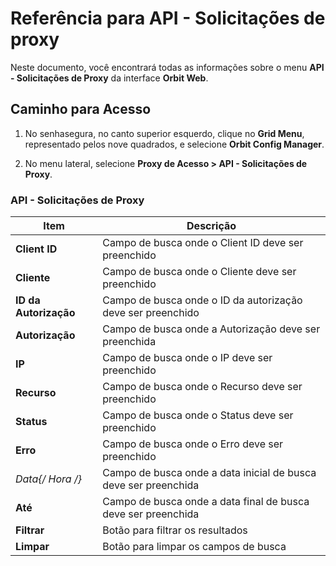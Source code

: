 # Referência para API - Solicitações de proxy

Neste documento, você encontrará todas as informações sobre o menu **API - Solicitações de Proxy** da interface **Orbit Web**.

## Caminho para Acesso

1. No senhasegura, no canto superior esquerdo, clique no **Grid Menu**, representado pelos nove quadrados, e selecione **Orbit Config Manager**.

1. No menu lateral, selecione **Proxy de Acesso > API - Solicitações de Proxy**.

### API - Solicitações de Proxy

| Item               | Descrição                                       |
|--------------------|-------------------------------------------------|
| **Client ID**          | Campo de busca onde o Client ID deve ser preenchido |
| **Cliente**            | Campo de busca onde o Cliente deve ser preenchido |
| **ID da Autorização**  | Campo de busca onde o ID da autorização deve ser preenchido |
| **Autorização**        | Campo de busca onde a Autorização deve ser preenchida |
| **IP**                 | Campo de busca onde o IP deve ser preenchido    |
| **Recurso**            | Campo de busca onde o Recurso deve ser preenchido |
| **Status**             | Campo de busca onde o Status deve ser preenchido |
| **Erro**               | Campo de busca onde o Erro deve ser preenchido   |
| **Data{/* Hora */}**          | Campo de busca onde a data inicial de busca deve ser preenchida |
| **Até**                | Campo de busca onde a data final de busca deve ser preenchida |
| **Filtrar**            | Botão para filtrar os resultados                  |
| **Limpar**             | Botão para limpar os campos de busca              |
